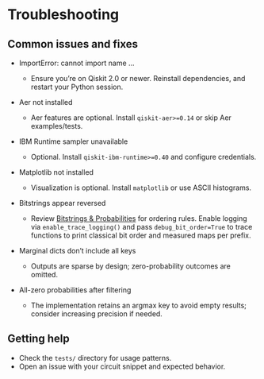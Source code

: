 # Troubleshooting

## Common issues and fixes

- ImportError: cannot import name ...

  - Ensure you’re on Qiskit 2.0 or newer. Reinstall dependencies, and restart your Python session.

- Aer not installed

  - Aer features are optional. Install `qiskit-aer>=0.14` or skip Aer examples/tests.

- IBM Runtime sampler unavailable

  - Optional. Install `qiskit-ibm-runtime>=0.40` and configure credentials.

- Matplotlib not installed

  - Visualization is optional. Install `matplotlib` or use ASCII histograms.

- Bitstrings appear reversed

  - Review [Bitstrings & Probabilities](./bitstrings-and-probabilities.md) for ordering rules. Enable logging via `enable_trace_logging()` and pass `debug_bit_order=True` to trace functions to print classical bit order and measured maps per prefix.

- Marginal dicts don’t include all keys

  - Outputs are sparse by design; zero-probability outcomes are omitted.

- All-zero probabilities after filtering
  - The implementation retains an argmax key to avoid empty results; consider increasing precision if needed.

## Getting help

- Check the `tests/` directory for usage patterns.
- Open an issue with your circuit snippet and expected behavior.

